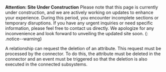 **Attention: Site Under Construction**
Please note that this page is currently under construction, and we are actively working on updates to enhance your experience.
During this period, you encounter incomplete sections or temporary disruptions. If you have any urgent inquiries or need specific information, please feel free to contact us directly. We apologize for any inconvenience and look forward to unveiling the updated site soon.
{: .notice--warning}

A relationship can request the deletion of an attribute. This request must be processed by the connector. To do this, the attribute must be deleted in the connector and an event must be triggered so that the deletion is also executed in the connected subsystems.
